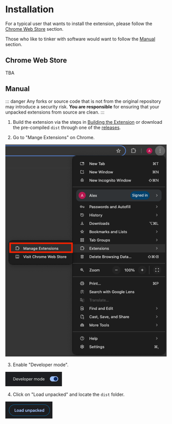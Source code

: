 # Installation

For a typical user that wants to install the extension, please follow the [Chrome Web Store](#chrome-web-store) section.

Those who like to tinker with software would want to follow the [Manual](#manual) section.

## Chrome Web Store

TBA

## Manual

::: danger
Any forks or source code that is not from the original repository may introduce a security risk. **You are responsible** for ensuring that your unpacked extensions from source are clean.
:::

1. Build the extension via the steps in [Building the Extension](./building-the-extension) or download the pre-compiled `dist` through one of the [releases](https://github.com/alexwkleung/block-url-extension/releases).

2. Go to "Mange Extensions" on Chrome.

![Manage extensions](./assets/manage-extensions.png)

3. Enable "Developer mode".

![Developer mode](./assets/developer-mode.png)

4. Click on "Load unpacked" and locate the `dist` folder.

![Load unpacked](./assets/load-unpacked.png)
